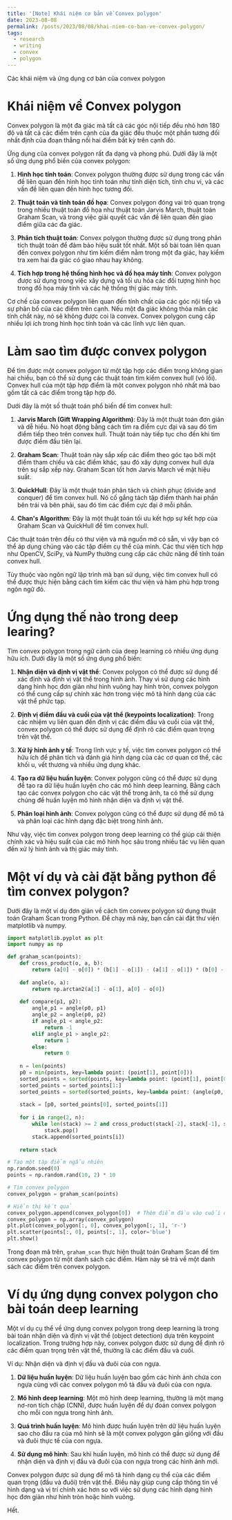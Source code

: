 ```yaml
---
title: '[Note] Khái niệm cơ bản về Convex polygon'
date: 2023-08-08
permalink: /posts/2023/08/08/khai-niem-co-ban-ve-convex-polygon/
tags:
  - research
  - writing
  - convex
  - polygon
--- 
```


Các khái niệm và ứng dụng cơ bản của convex polygon

Khái niệm về Convex polygon
======

Convex polygon là một đa giác mà tất cả các góc nội tiếp đều nhỏ hơn 180 độ và tất cả các điểm trên cạnh của đa giác đều thuộc một phần tương đối nhất định của đoạn thẳng nối hai điểm bất kỳ trên cạnh đó.

Ứng dụng của convex polygon rất đa dạng và phong phú. Dưới đây là một số ứng dụng phổ biến của convex polygon:

1. **Hình học tính toán**: Convex polygon thường được sử dụng trong các vấn đề liên quan đến hình học tính toán như tính diện tích, tính chu vi, và các vấn đề liên quan đến hình học tương đối.

2. **Thuật toán và tính toán đồ họa**: Convex polygon đóng vai trò quan trọng trong nhiều thuật toán đồ họa như thuật toán Jarvis March, thuật toán Graham Scan, và trong việc giải quyết các vấn đề liên quan đến giao điểm giữa các đa giác.

3. **Phân tích thuật toán**: Convex polygon thường được sử dụng trong phân tích thuật toán để đảm bảo hiệu suất tốt nhất. Một số bài toán liên quan đến convex polygon như tìm kiếm điểm nằm trong một đa giác, hay kiểm tra xem hai đa giác có giao nhau hay không.

4. **Tích hợp trong hệ thống hình học và đồ họa máy tính**: Convex polygon được sử dụng trong việc xây dựng và tối ưu hóa các đối tượng hình học trong đồ họa máy tính và các hệ thống thị giác máy tính.

Cơ chế của convex polygon liên quan đến tính chất của các góc nội tiếp và sự phân bố của các điểm trên cạnh. Nếu một đa giác không thỏa mãn các tính chất này, nó sẽ không được coi là convex. Convex polygon cung cấp nhiều lợi ích trong hình học tính toán và các lĩnh vực liên quan.


Làm sao tìm được convex polygon
======

Để tìm được một convex polygon từ một tập hợp các điểm trong không gian hai chiều, bạn có thể sử dụng các thuật toán tìm kiếm convex hull (vỏ lồi). Convex hull của một tập hợp điểm là một convex polygon nhỏ nhất mà bao gồm tất cả các điểm trong tập hợp đó.

Dưới đây là một số thuật toán phổ biến để tìm convex hull:

1. **Jarvis March (Gift Wrapping Algorithm)**: Đây là một thuật toán đơn giản và dễ hiểu. Nó hoạt động bằng cách tìm ra điểm cực đại và sau đó tìm điểm tiếp theo trên convex hull. Thuật toán này tiếp tục cho đến khi tìm được điểm đầu tiên lại.

2. **Graham Scan**: Thuật toán này sắp xếp các điểm theo góc tạo bởi một điểm tham chiếu và các điểm khác, sau đó xây dựng convex hull dựa trên sự sắp xếp này. Graham Scan tốt hơn Jarvis March về mặt hiệu suất.

3. **QuickHull**: Đây là một thuật toán phân tách và chinh phục (divide and conquer) để tìm convex hull. Nó cố gắng tách tập điểm thành hai phần bên trái và bên phải, sau đó tìm các điểm cực đại ở mỗi phần.

4. **Chan's Algorithm**: Đây là một thuật toán tối ưu kết hợp sự kết hợp của Graham Scan và QuickHull để tìm convex hull.

Các thuật toán trên đều có thư viện và mã nguồn mở có sẵn, vì vậy bạn có thể áp dụng chúng vào các tập điểm cụ thể của mình. Các thư viện tích hợp như OpenCV, SciPy, và NumPy thường cung cấp các chức năng để tính toán convex hull.

Tùy thuộc vào ngôn ngữ lập trình mà bạn sử dụng, việc tìm convex hull có thể được thực hiện bằng cách tìm kiếm các thư viện và hàm phù hợp trong ngôn ngữ đó.

Ứng dụng thế nào trong deep learing?
======

Tìm convex polygon trong ngữ cảnh của deep learning có nhiều ứng dụng hữu ích. Dưới đây là một số ứng dụng phổ biến:

1. **Nhận diện và định vị vật thể**: Convex polygon có thể được sử dụng để xác định và định vị vật thể trong hình ảnh. Thay vì sử dụng các hình dạng hình học đơn giản như hình vuông hay hình tròn, convex polygon có thể cung cấp sự chính xác hơn trong việc mô tả hình dạng của các vật thể phức tạp.

2. **Định vị điểm đầu và cuối của vật thể (keypoints localization)**: Trong các nhiệm vụ liên quan đến định vị các điểm đầu và cuối của vật thể, convex polygon có thể được sử dụng để định rõ các điểm quan trọng trên vật thể.

3. **Xử lý hình ảnh y tế**: Trong lĩnh vực y tế, việc tìm convex polygon có thể hữu ích để phân tích và đánh giá hình dạng của các cơ quan cơ thể, các khối u, vết thương và nhiều ứng dụng khác.

4. **Tạo ra dữ liệu huấn luyện**: Convex polygon cũng có thể được sử dụng để tạo ra dữ liệu huấn luyện cho các mô hình deep learning. Bằng cách tạo các convex polygon cho các vật thể trong ảnh, ta có thể sử dụng chúng để huấn luyện mô hình nhận diện và định vị vật thể.

5. **Phân loại hình ảnh**: Convex polygon cũng có thể được sử dụng để mô tả và phân loại các hình dạng đặc biệt trong hình ảnh.

Như vậy, việc tìm convex polygon trong deep learning có thể giúp cải thiện chính xác và hiệu suất của các mô hình học sâu trong nhiều tác vụ liên quan đến xử lý hình ảnh và thị giác máy tính.


Một ví dụ và cài đặt bằng python để tìm convex polygon?
======

Dưới đây là một ví dụ đơn giản về cách tìm convex polygon sử dụng thuật toán Graham Scan trong Python. Để chạy mã này, bạn cần cài đặt thư viện matplotlib và numpy.

```python
import matplotlib.pyplot as plt
import numpy as np

def graham_scan(points):
    def cross_product(o, a, b):
        return (a[0] - o[0]) * (b[1] - o[1]) - (a[1] - o[1]) * (b[0] - o[0])
    
    def angle(o, a):
        return np.arctan2(a[1] - o[1], a[0] - o[0])
    
    def compare(p1, p2):
        angle_p1 = angle(p0, p1)
        angle_p2 = angle(p0, p2)
        if angle_p1 < angle_p2:
            return -1
        elif angle_p1 > angle_p2:
            return 1
        else:
            return 0
    
    n = len(points)
    p0 = min(points, key=lambda point: (point[1], point[0]))
    sorted_points = sorted(points, key=lambda point: (point[1], point[0]))
    sorted_points = sorted_points[1:]
    sorted_points = sorted(sorted_points, key=lambda point: (angle(p0, point), -point[1], point[0]))
    
    stack = [p0, sorted_points[0], sorted_points[1]]
    
    for i in range(2, n):
        while len(stack) >= 2 and cross_product(stack[-2], stack[-1], sorted_points[i]) < 0:
            stack.pop()
        stack.append(sorted_points[i])
    
    return stack

# Tạo một tập điểm ngẫu nhiên
np.random.seed(0)
points = np.random.rand(10, 2) * 10

# Tìm convex polygon
convex_polygon = graham_scan(points)

# Hiển thị kết quả
convex_polygon.append(convex_polygon[0])  # Thêm điểm đầu vào cuối để vẽ đường kết nối
convex_polygon = np.array(convex_polygon)
plt.plot(convex_polygon[:, 0], convex_polygon[:, 1], 'r-')
plt.scatter(points[:, 0], points[:, 1], color='blue')
plt.show()
```

Trong đoạn mã trên, `graham_scan` thực hiện thuật toán Graham Scan để tìm convex polygon từ một danh sách các điểm. Hàm này sẽ trả về một danh sách các điểm trên convex polygon.


Ví dụ ứng dụng convex polygon cho bài toán deep learning
======

Một ví dụ cụ thể về ứng dụng convex polygon trong deep learning là trong bài toán nhận diện và định vị vật thể (object detection) dựa trên keypoint localization. Trong trường hợp này, convex polygon được sử dụng để định rõ các điểm quan trọng trên vật thể, thường là các điểm đầu và cuối.

Ví dụ: Nhận diện và định vị đầu và đuôi của con ngựa.

1. **Dữ liệu huấn luyện**: Dữ liệu huấn luyện bao gồm các hình ảnh chứa con ngựa cùng với các convex polygon mô tả đầu và đuôi của con ngựa.

2. **Mô hình deep learning**: Một mô hình deep learning, thường là một mạng nơ-ron tích chập (CNN), được huấn luyện để dự đoán convex polygon cho mỗi con ngựa trong hình ảnh.

3. **Quá trình huấn luyện**: Mô hình được huấn luyện trên dữ liệu huấn luyện sao cho đầu ra của mô hình sẽ là một convex polygon gần giống với đầu và đuôi thực tế của con ngựa.

4. **Sử dụng mô hình**: Sau khi huấn luyện, mô hình có thể được sử dụng để nhận diện và định vị đầu và đuôi của con ngựa trong các hình ảnh mới.

Convex polygon được sử dụng để mô tả hình dạng cụ thể của các điểm quan trọng (đầu và đuôi) trên vật thể. Điều này giúp cung cấp thông tin về hình dạng và vị trí chính xác hơn so với việc sử dụng các hình dạng hình học đơn giản như hình tròn hoặc hình vuông.


Hết.
